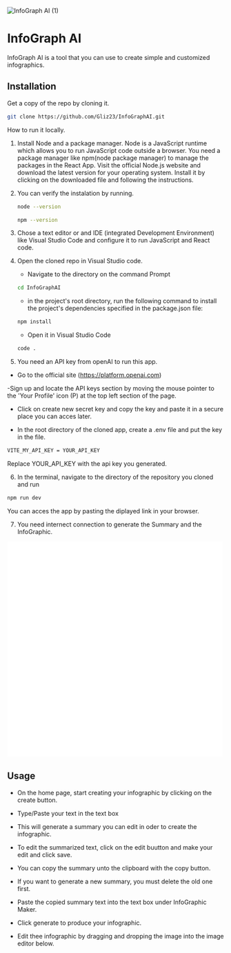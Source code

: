 ![InfoGraph AI (1)](https://github.com/Gliz23/InfoGraphAI/blob/main/src/assets/banner.png)

# InfoGraph AI

InfoGraph AI is a tool that you can use to create simple and customized infographics.

## Installation

Get a copy of the repo by cloning it.

```bash
git clone https://github.com/Gliz23/InfoGraphAI.git
```

How to run it locally.

1. Install Node and a package manager.
   Node is a JavaScript runtime which allows you to run JavaScript code outside a browser.
   You need a package manager like npm(node package manager) to manage the packages in the React App.
   Visit the official Node.js website and download the latest version for your operating system.
   Install it by clicking on the downloaded file and following the instructions.

2. You can verify the instalation by running.

   ```bash
   node --version
   ```

   ```bash
   npm --version
   ```

3. Chose a text editor or and IDE (integrated Development Environment) like Visual Studio Code and configure it to run JavaScript and React code.

4. Open the cloned repo in Visual Studio code.

   - Navigate to the directory on the command Prompt

   ```bash
   cd InfoGraphAI
   ```

   - in the project's root directory, run the following command to install the project's dependencies specified in the package.json file:

   ```bash
   npm install
   ```

   - Open it in Visual Studio Code

   ```bash
   code .
   ```

5. You need an API key from openAI to run this app.

- Go to the official site (https://platform.openai.com)

-Sign up and locate the API keys section by moving the mouse pointer to the 'Your Profile' icon (P) at the top left section of the page.

- Click on create new secret key and copy the key and paste it in a secure place you can acces later.

- In the root directory of the cloned app, create a .env file and put the key in the file.

```bash
VITE_MY_API_KEY = YOUR_API_KEY
```

Replace YOUR_API_KEY with the api key you generated.

6. In the terminal, navigate to the directory of the repository you cloned and run

```bash
npm run dev
```

You can acces the app by pasting the diplayed link in your browser.

7. You need internect connection to generate the Summary and the InfoGraphic.

![Logo](https://github.com/Gliz23/InfoGraphAI/blob/main/src/assets/flogo.png)

## Usage

- On the home page, start creating your infographic by clicking on the create button.

- Type/Paste your text in the text box

- This will generate a summary you can edit in oder to create the infographic.

- To edit the summarized text, click on the edit buutton and make your edit and click save.

- You can copy the summary unto the clipboard with the copy button.

- If you want to generate a new summary, you must delete the old one first.

- Paste the copied summary text into the text box under InfoGraphic Maker.

- Click generate to produce your infographic.

- Edit thee infographic by dragging and dropping the image into the image editor below.
